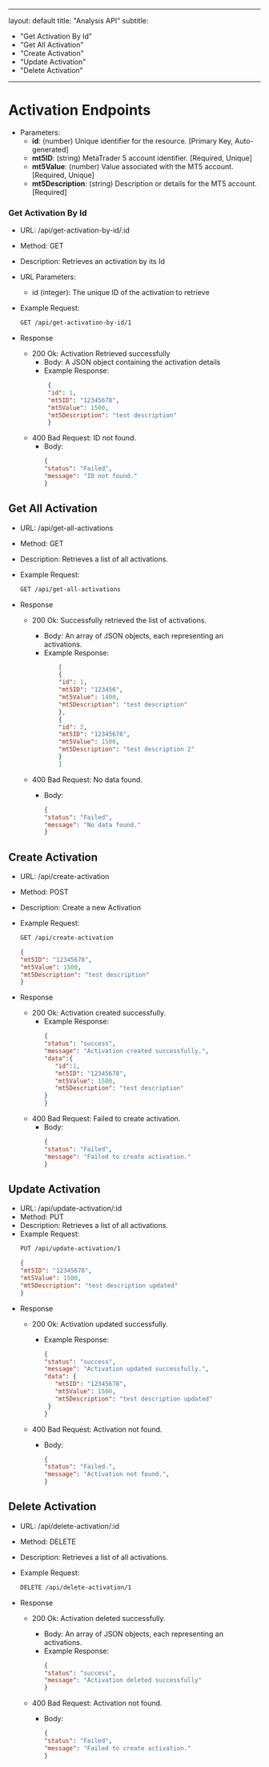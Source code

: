 
---
layout: default
title: "Analysis API"
subtitle:
  - "Get Activation By Id"
  - "Get All Activation"
  - "Create Activation"
  - "Update Activation"
  - "Delete Activation"
---



# Activation Endpoints

* Parameters:
   - **id**:                (number) Unique identifier for the resource. [Primary Key, Auto-generated]
   - **mt5ID**:             (string) MetaTrader 5 account identifier. [Required, Unique]
   - **mt5Value**:          (number) Value associated with the MT5 account. [Required, Unique]
   - **mt5Description**:    (string) Description or details for the MT5 account. [Required]


### Get Activation By Id

* URL: /api/get-activation-by-id/:id
* Method: GET
* Description: Retrieves an activation by its Id
* URL Parameters:
    * id (integer): The unique ID of the activation to retrieve
* Example Request:
  ```bash
  GET /api/get-activation-by-id/1
  ```
  
  
* Response
    * 200 Ok: Activation Retrieved successfully
        * Body: A JSON object containing the activation details
        * Example Response:
          ```json
           {
           "id": 1,
           "mt5ID": "12345678",
           "mt5Value": 1500,
           "mt5Description": "test description"
           }
           ```
    * 400 Bad Request: ID not found.
        * Body:
          ```json
          {
          "status": "Failed",
          "message": "ID not found."
          }
          ```



## Get All Activation 

* URL: /api/get-all-activations
* Method: GET
* Description: Retrieves a list of all activations.
* Example Request:
   ```bash
   GET /api/get-all-activations
   ```
  
* Response
    * 200 Ok: Successfully retrieved the list of activations.
        * Body: An array of JSON objects, each representing an activations.
        * Example Response:
           ```json
               [
               {
               "id": 1,
               "mt5ID": "123456",
               "mt5Value": 1400,
               "mt5Description": "test description"
               },
               {
               "id": 2,
               "mt5ID": "12345678",
               "mt5Value": 1500,
               "mt5Description": "test description 2"
               }
               ]
           ```
         
    * 400 Bad Request: No data found.
        * Body:
          ```json
          {
          "status": "Failed",
          "message": "No data found."
          }
          ```


## Create Activation 

* URL: /api/create-activation
* Method: POST
* Description: Create a new Activation
* Example Request:
   ```bash
   GET /api/create-activation
   ```
   ```json
   {
   "mt5ID": "12345678",
   "mt5Value": 1500,
   "mt5Description": "test description"
   }
   ```
   
* Response
    * 200 Ok: Activation created successfully.
         * Example Response:
             ```json
             {
             "status": "success",
             "message": "Activation created successfully.",
             "data":{
                "id":1,
                "mt5ID": "12345678",
                "mt5Value": 1500,
                "mt5Description": "test description"
             }
             }
             ```
    * 400 Bad Request: Failed to create activation.
        * Body:
          ```json
          {
          "status": "Failed",
          "message": "Failed to create activation."
          }
          ```
   


## Update Activation 

* URL: /api/update-activation/:id
* Method: PUT
* Description: Retrieves a list of all activations.
* Example Request:
   ```bash
   PUT /api/update-activation/1
   ```
   ```json
   {
   "mt5ID": "12345678",
   "mt5Value": 1500,
   "mt5Description": "test description updated"
   }
   ```
* Response
    * 200 Ok: Activation updated successfully.
        * Example Response:
          ```json
          {
          "status": "success",
          "message": "Activation updated successfully.",
          "data": {
             "mt5ID": "12345678",
             "mt5Value": 1500,
             "mt5Description": "test description updated"
           }
          }
          ```
         
    * 400 Bad Request: Activation not found.
        * Body:
          ```json
          {
          "status": "Failed.",
          "message": "Activation not found.",
          }
          ```


## Delete Activation 

* URL: /api/delete-activation/:id
* Method: DELETE
* Description: Retrieves a list of all activations.
* Example Request:
   ```bash
   DELETE /api/delete-activation/1
   ```
   
* Response
    * 200 Ok: Activation deleted successfully.
        * Body: An array of JSON objects, each representing an activations.
        * Example Response:
          ```json
          {
          "status": "success",
          "message": "Activation deleted successfully"
          }
          ```
         
    * 400 Bad Request: Activation not found.
        * Body:
          ```json
          {
          "status": "Failed",
          "message": "Failed to create activation."
          }
          ```
